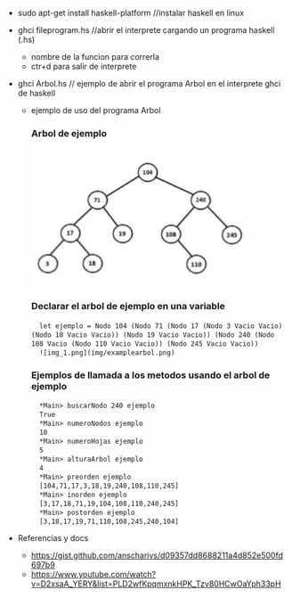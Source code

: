 - sudo apt-get install haskell-platform //instalar haskell en linux

- ghci fileprogram.hs //abrir el interprete cargando un programa haskell (.hs)
    - nombre de la funcion para correrla
    - ctr+d para salir de interprete

- ghci Arbol.hs // ejemplo de abrir el programa Arbol en el interprete ghci de haskell

    - ejemplo de uso del programa Arbol

        ### Arbol de ejemplo
            
        ![img_1.png](img/examplearbol.png)

        ### Declarar el arbol de ejemplo en una variable
            
            let ejemplo = Nodo 104 (Nodo 71 (Nodo 17 (Nodo 3 Vacio Vacio) (Nodo 18 Vacio Vacio)) (Nodo 19 Vacio Vacio)) (Nodo 240 (Nodo 108 Vacio (Nodo 110 Vacio Vacio)) (Nodo 245 Vacio Vacio))
            ![img_1.png](img/examplearbol.png)

        ### Ejemplos de llamada a los metodos usando el arbol de ejemplo
            
            *Main> buscarNodo 240 ejemplo
            True
            *Main> numeroNodos ejemplo
            10
            *Main> numeroHojas ejemplo
            5
            *Main> alturaArbol ejemplo
            4
            *Main> preorden ejemplo
            [104,71,17,3,18,19,240,108,110,245]
            *Main> inorden ejemplo
            [3,17,18,71,19,104,108,110,240,245]
            *Main> postorden ejemplo
            [3,18,17,19,71,110,108,245,240,104]

- Referencias y docs
  - https://gist.github.com/anscharivs/d09357dd8688211a4d852e500fd697b9
  - https://www.youtube.com/watch?v=D2xsaA_YERY&list=PLD2wfKpqmxnkHPK_Tzv80HCwOaYph33pH

    